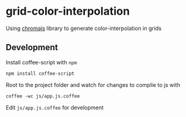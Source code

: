 grid-color-interpolation
========================

Using [chromajs][chromajs] library to generate color-interpolation in grids 

[chromajs]: http://driven-by-data.net/about/chromajs/#/0

## Development 

Install coffee-script with `npm`

```ssh
npm install coffee-script
```

Root to the project folder and watch for changes to complie to js with

```
coffee -wc js/app.js.coffee
```

Edit `js/app.js.coffee` for development